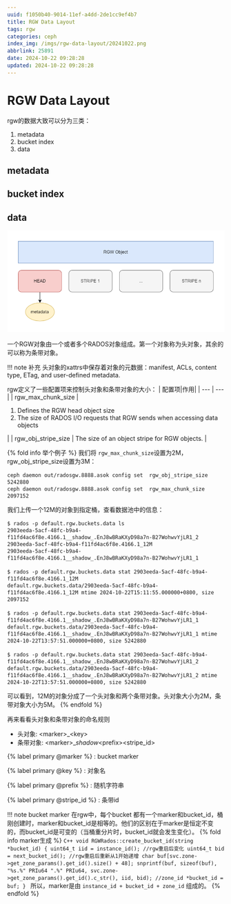 ```yaml
---
uuid: f1050b40-9014-11ef-a4dd-2de1cc9ef4b7
title: RGW Data Layout
tags: rgw
categories: ceph
index_img: /imgs/rgw-data-layout/20241022.png
abbrlink: 25891
date: 2024-10-22 09:28:28
updated: 2024-10-22 09:28:28
---
```


# RGW Data Layout
rgw的数据大致可以分为三类：
1. metadata
2. bucket index
3. data

## metadata

## bucket index

## data

![](../imgs/rgw-data-layout/20241022.png)

一个RGW对象由一个或者多个RADOS对象组成。第一个对象称为头对象，其余的可以称为条带对象。

!!! note 补充
    头对象的xattrs中保存着对象的元数据：manifest, ACLs, content type, ETag, and user-defined metadata.


rgw定义了一些配置项来控制头对象和条带对象的大小：
| 配置项|作用|
| --- | --- |
| rgw_max_chunk_size | <ol><li>Defines the RGW head object size</li><li>The size of RADOS I/O requests that RGW sends when accessing data objects</li></ol>|
| rgw_obj_stripe_size | The size of an object stripe for RGW objects. |

{% fold info 举个例子 %}
我们将 `rgw_max_chunk_size`设置为2M，rgw_obj_stripe_size设置为3M：
```shell
ceph daemon out/radosgw.8888.asok config set  rgw_obj_stripe_size 5242880
ceph daemon out/radosgw.8888.asok config set  rgw_max_chunk_size 2097152
```
我们上传一个12M的对象到指定桶，查看数据池中的信息：
```shell
$ rados -p default.rgw.buckets.data ls
2903eeda-5acf-48fc-b9a4-f11fd4ac6f8e.4166.1__shadow_.EnJ8wBRaKXyD98a7n-B27WohwvYjLR1_2
2903eeda-5acf-48fc-b9a4-f11fd4ac6f8e.4166.1_12M
2903eeda-5acf-48fc-b9a4-f11fd4ac6f8e.4166.1__shadow_.EnJ8wBRaKXyD98a7n-B27WohwvYjLR1_1

$ rados -p default.rgw.buckets.data stat 2903eeda-5acf-48fc-b9a4-f11fd4ac6f8e.4166.1_12M
default.rgw.buckets.data/2903eeda-5acf-48fc-b9a4-f11fd4ac6f8e.4166.1_12M mtime 2024-10-22T15:11:55.000000+0800, size 2097152

$ rados -p default.rgw.buckets.data stat 2903eeda-5acf-48fc-b9a4-f11fd4ac6f8e.4166.1__shadow_.EnJ8wBRaKXyD98a7n-B27WohwvYjLR1_1
default.rgw.buckets.data/2903eeda-5acf-48fc-b9a4-f11fd4ac6f8e.4166.1__shadow_.EnJ8wBRaKXyD98a7n-B27WohwvYjLR1_1 mtime 2024-10-22T13:57:51.000000+0800, size 5242880

$ rados -p default.rgw.buckets.data stat 2903eeda-5acf-48fc-b9a4-f11fd4ac6f8e.4166.1__shadow_.EnJ8wBRaKXyD98a7n-B27WohwvYjLR1_2
default.rgw.buckets.data/2903eeda-5acf-48fc-b9a4-f11fd4ac6f8e.4166.1__shadow_.EnJ8wBRaKXyD98a7n-B27WohwvYjLR1_2 mtime 2024-10-22T13:57:51.000000+0800, size 5242880
```
可以看到，12M的对象分成了一个头对象和两个条带对象。头对象大小为2M，条带对象大小为5M。
{% endfold %}

再来看看头对象和条带对象的命名规则

- 头对象: <span class="label label-primary">\<marker>_\<key></span>
- 条带对象: <span class="label label-primary">\<marker>__shadow_\<prefix>\<stripe_id></span>

{% label primary @marker %} : bucket marker

{% label primary @key %} : 对象名

{% label primary @prefix %} : 随机字符串

{% label primary @stripe_id %} : 条带id

!!! note bucket marker
    在rgw中，每个bucket 都有一个marker和bucket_id，桶刚创建时，marker和bucket_id是相等的。他们的区别在于marker是恒定不变的，而bucket_id是可变的（当桶重分片时，bucket_id就会发生变化）。
    {% fold info marker生成 %}
    ```C++
    void RGWRados::create_bucket_id(string *bucket_id)
    {
      uint64_t iid = instance_id(); //rgw重启后变化
      uint64_t bid = next_bucket_id(); //rgw重启后重新从1开始递增
      char buf[svc.zone->get_zone_params().get_id().size() + 48];
      snprintf(buf, sizeof(buf), "%s.%" PRIu64 ".%" PRIu64,
              svc.zone->get_zone_params().get_id().c_str(), iid, bid); //zone_id
      *bucket_id = buf;
    }
    ```
    所以，marker是由 `instance_id + bucket_id + zone_id` 组成的。
    {% endfold %}


